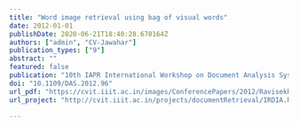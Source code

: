 ```yaml
---
title: "Word image retrieval using bag of visual words"
date: 2012-01-01
publishDate: 2020-06-21T18:40:28.670164Z
authors: ["admin", "CV-Jawahar"]
publication_types: ["9"]
abstract: ""
featured: false
publication: "10th IAPR International Workshop on Document Analysis Systems (DAS)"
doi: "10.1109/DAS.2012.96"
url_pdf: "https://cvit.iiit.ac.in/images/ConferencePapers/2012/Ravisekhar2012Word.pdf"
url_project: "http://cvit.iiit.ac.in/projects/documentRetrieval/IRDIA.html"

---
```


